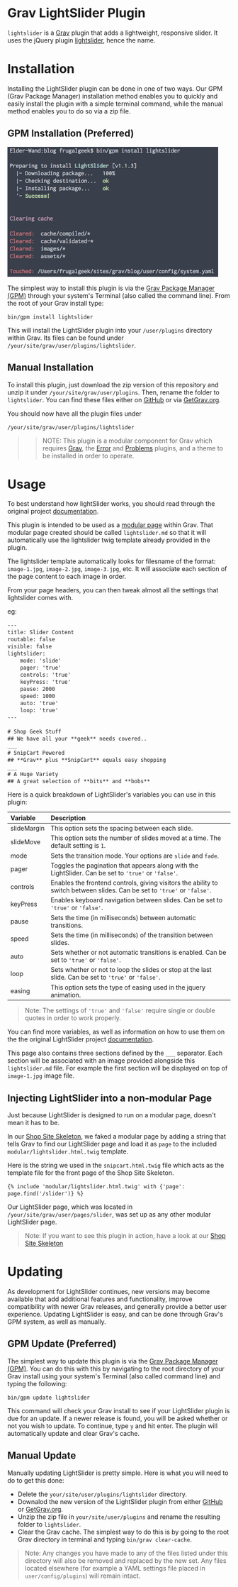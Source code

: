 # Grav LightSlider Plugin


`lightslider` is a [Grav](http://github.com/getgrav/grav) plugin that adds a lightweight, responsive slider.
It uses the jQuery plugin [lightslider](http://sachinchoolur.github.io/lightslider/), hence the name.

# Installation

Installing the LightSlider plugin can be done in one of two ways. Our GPM (Grav Package Manager) installation method enables you to quickly and easily install the plugin with a simple terminal command, while the manual method enables you to do so via a zip file. 

## GPM Installation (Preferred)

![GPM Installation](assets/readme_1.png)

The simplest way to install this plugin is via the [Grav Package Manager (GPM)](http://learn.getgrav.org/advanced/grav-gpm) through your system's Terminal (also called the command line).  From the root of your Grav install type:

    bin/gpm install lightslider

This will install the LightSlider plugin into your `/user/plugins` directory within Grav. Its files can be found under `/your/site/grav/user/plugins/lightslider`.

## Manual Installation

To install this plugin, just download the zip version of this repository and unzip it under `/your/site/grav/user/plugins`. Then, rename the folder to `lightslider`. You can find these files either on [GitHub](https://github.com/getgrav/grav-plugin-lightslider) or via [GetGrav.org](http://getgrav.org/downloads/plugins#extras).

You should now have all the plugin files under

	/your/site/grav/user/plugins/lightslider

>> NOTE: This plugin is a modular component for Grav which requires [Grav](http://github.com/getgrav/grav), the [Error](https://github.com/getgrav/grav-plugin-error) and [Problems](https://github.com/getgrav/grav-plugin-problems) plugins, and a theme to be installed in order to operate.

# Usage

To best understand how lightSlider works, you should read through the original project [documentation](http://sachinchoolur.github.io/lightslider/settings.html).

This plugin is intended to be used as a [modular page](http://learn.getgrav.org/content/content-pages#modular-page) within Grav. That modular page created should be called `lightslider.md` so that it will automatically use the lightslider twig template already provided in the plugin.

The lightslider template automatically looks for filesname of the format: `image-1.jpg`, `image-2.jpg`, `image-3.jpg`, etc. It will associate each section of the page content to each image in order.  

From your page headers, you can then tweak almost all the settings that lightslider comes with. 

eg:

```
---
title: Slider Content
routable: false
visible: false
lightslider:
    mode: 'slide'
    pager: 'true'
    controls: 'true'
    keyPress: 'true'
    pause: 2000
    speed: 1000
    auto: 'true'
    loop: 'true'
---

# Shop Geek Stuff
## We have all your **geek** needs covered..
___
# SnipCart Powered
## **Grav** plus **SnipCart** equals easy shopping
___
# A Huge Variety
## A great selection of **bits** and **bobs**
```

Here is a quick breakdown of LightSlider's variables you can use in this plugin:

|   Variable  |                                                        Description                                                        |
| :---------- | :------------------------------------------------------------------------------------------------------------------------ |
| slideMargin | This option sets the spacing between each slide.                                                                          |
| slideMove   | This option sets the number of slides moved at a time. The default setting is `1`.                                        |
| mode        | Sets the transition mode. Your options are `slide` and `fade`.                                                            |
| pager       | Toggles the pagination that appears along with the LightSlider. Can be set to `'true'` or `'false'`.                      |
| controls    | Enables the frontend controls, giving visitors the ability to switch between slides. Can be set to `'true'` or `'false'`. |
| keyPress    | Enables keyboard navigation between slides. Can be set to `'true'` or `'false'`.                                          |
| pause       | Sets the time (in milliseconds) between automatic transitions.                                                            |
| speed       | Sets the time (in milliseconds) of the transition between slides.                                                         |
| auto        | Sets whether or not automatic transitions is enabled. Can be set to `'true'` or `'false'`.                                |
| loop        | Sets whether or not to loop the slides or stop at the last slide. Can be set to `'true'` or `'false'`.                    |
| easing      | This option sets the type of easing used in the jquery animation.                                                         |

> Note: The settings of `'true'` and `'false'` require single or double quotes in order to work properly.

You can find more variables, as well as information on how to use them on the the original LightSlider project [documentation](http://sachinchoolur.github.io/lightslider/settings.html).

This page also contains three sections defined by the `___` separator. Each section will be associated with an image provided alongside this `lightslider.md` file.  For example the first section will be displayed on top of `image-1.jpg` image file.

## Injecting LightSlider into a non-modular Page

Just because LightSlider is designed to run on a modular page, doesn't mean it has to be. 

In our [Shop Site Skeleton](http://github.com/grav/grav-skeleton-shop-site/archive/master.zip), we faked a modular page by adding a string that tells Grav to find our LightSlider page and load it as `page` to the included `modular/lightslider.html.twig` template.

Here is the string we used in the `snipcart.html.twig` file which acts as the template file for the front page of the Shop Site Skeleton.

    {% include 'modular/lightslider.html.twig' with {'page': page.find('/slider')} %}

Our LightSlider page, which was located in `/your/site/grav/user/pages/slider`, was set up as any other modular LightSlider page.

> Note: If you want to see this plugin in action, have a look at our [Shop Site Skeleton](http://github.com/grav/grav-skeleton-shop-site/archive/master.zip) 

# Updating

As development for LightSlider continues, new versions may become available that add additional features and functionality, improve compatibility with newer Grav releases, and generally provide a better user experience. Updating LightSlider is easy, and can be done through Grav's GPM system, as well as manually.

## GPM Update (Preferred)

The simplest way to update this plugin is via the [Grav Package Manager (GPM)](http://learn.getgrav.org/advanced/grav-gpm). You can do this with this by navigating to the root directory of your Grav install using your system's Terminal (also called command line) and typing the following:

    bin/gpm update lightslider

This command will check your Grav install to see if your LightSlider plugin is due for an update. If a newer release is found, you will be asked whether or not you wish to update. To continue, type `y` and hit enter. The plugin will automatically update and clear Grav's cache.

## Manual Update

Manually updating LightSlider is pretty simple. Here is what you will need to do to get this done:

* Delete the `your/site/user/plugins/lightslider` directory.
* Downalod the new version of the LightSlider plugin from either [GitHub](https://github.com/getgrav/grav-plugin-lightslider) or [GetGrav.org](http://getgrav.org/downloads/plugins#extras).
* Unzip the zip file in `your/site/user/plugins` and rename the resulting folder to `lightslider`.
* Clear the Grav cache. The simplest way to do this is by going to the root Grav directory in terminal and typing `bin/grav clear-cache`.

> Note: Any changes you have made to any of the files listed under this directory will also be removed and replaced by the new set. Any files located elsewhere (for example a YAML settings file placed in `user/config/plugins`) will remain intact.